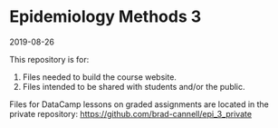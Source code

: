 # Epidemiology Methods 3

2019-08-26

This repository is for:   
1. Files needed to build the course website.   
2. Files intended to be shared with students and/or the public.   

Files for DataCamp lessons on graded assignments are located in the private repository: https://github.com/brad-cannell/epi_3_private